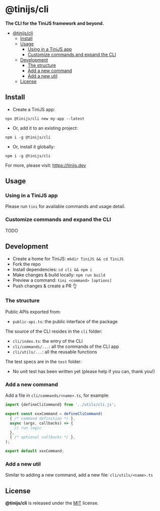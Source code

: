 # @tinijs/cli

**The CLI for the TiniJS framework and beyond.**

- [@tinijs/cli](#tinijscli)
  - [Install](#install)
  - [Usage](#usage)
    - [Using in a TiniJS app](#using-in-a-tinijs-app)
    - [Customize commands and expand the CLI](#customize-commands-and-expand-the-cli)
  - [Development](#development)
    - [The structure](#the-structure)
    - [Add a new command](#add-a-new-command)
    - [Add a new util](#add-a-new-util)
  - [License](#license)

## Install

- Create a TiniJS app:

`npx @tinijs/cli new my-app --latest`

- Or, add it to an existing project:

`npm i -g @tinijs/cli`

- Or, install it globally:

`npm i -g @tinijs/cli`

For more, please visit: <https://tinijs.dev>

## Usage

### Using in a TiniJS app

Please run `tini` for available commands and usage detail.

### Customize commands and expand the CLI

TODO

## Development

- Create a home for TiniJS: `mkdir TiniJS && cd TiniJS`
- Fork the repo
- Install dependencies: `cd cli && npm i`
- Make changes & build locally: `npm run build`
- Preview a command: `tini <command> [options]`
- Push changes & create a PR 👌

### The structure

Public APIs exported from:
- `public-api.ts`: the public interface of the package

The source of the CLI resides in the `cli` folder:
- `cli/index.ts`: the entry of the CLI
- `cli/commands/...`: all the commands of the CLI app
- `cli/utils/...`: all the reusable functions

The test specs are in the `test` folder:
- No unit test has been written yet (please help if you can, thank you!)

### Add a new command

Add a file in `cli/commands/<name>.ts`, for example:

```ts
import {defineCliCommand} from '../utils/cli.js';

export const xxxCommand = defineCliCommand(
  { /* command definition */ },
  async (args, callbacks) => {
    // run logic
  },
  { /* optional callbacks */ },
);

export default xxxCommand;
```

### Add a new util

Similar to adding a new command, add a new file: `cli/utils/<name>.ts`

## License

**@tinijs/cli** is released under the [MIT](https://github.com/tinijs/cli/blob/master/LICENSE) license.
